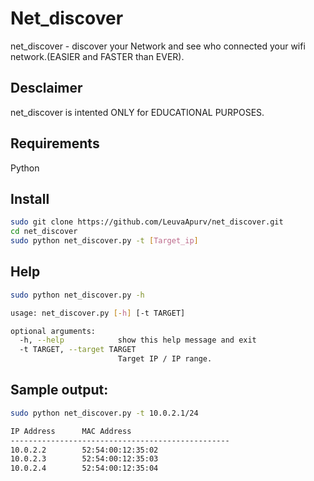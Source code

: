 # Net_discover
net_discover - discover your Network and see who connected your wifi network.(EASIER and FASTER than EVER).

## Desclaimer
net_discover is intented ONLY for EDUCATIONAL PURPOSES.

## Requirements
Python

## Install
```bash
sudo git clone https://github.com/LeuvaApurv/net_discover.git
cd net_discover
sudo python net_discover.py -t [Target_ip]

```

## Help
```bash
sudo python net_discover.py -h

usage: net_discover.py [-h] [-t TARGET]

optional arguments:
  -h, --help            show this help message and exit
  -t TARGET, --target TARGET
                        Target IP / IP range.

```

## Sample output:
```bash
sudo python net_discover.py -t 10.0.2.1/24

IP Address		MAC Address
-------------------------------------------------
10.0.2.2		52:54:00:12:35:02
10.0.2.3		52:54:00:12:35:03
10.0.2.4		52:54:00:12:35:04

```
